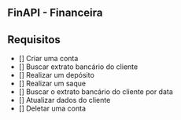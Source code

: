 ## FinAPI - Financeira

## Requisitos

- [] Criar uma conta
- [] Buscar extrato bancário do cliente
- [] Realizar um depósito
- [] Realizar um saque
- [] Buscar o extrato bancário do cliente por data
- [] Atualizar dados do cliente 
- [] Deletar uma conta 
